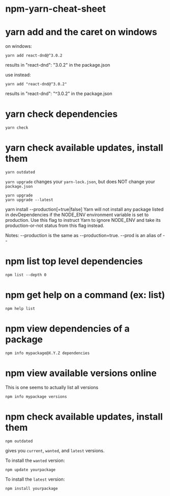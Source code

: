 # npm-yarn-cheat-sheet

# yarn add and the caret on windows

on windows:
```
yarn add react-dnd@^3.0.2
```
results in "react-dnd": "3.0.2" in the package.json

use instead:
```
yarn add "react-dnd@^3.0.2"
```
results in "react-dnd": "^3.0.2" in the package.json

# yarn check dependencies

```
yarn check
```

# yarn check available updates, install them 

```
yarn outdated
```

`yarn upgrade` changes your `yarn-lock.json`, but does NOT change your `package.json`

```
yarn upgrade
yarn upgrade --latest
```


yarn install --production[=true|false]
Yarn will not install any package listed in devDependencies if the NODE_ENV environment variable is set to production. Use this flag to instruct Yarn to ignore NODE_ENV and take its production-or-not status from this flag instead.

Notes: --production is the same as --production=true. --prod is an alias of --




# npm list top level dependencies

```
npm list --depth 0
```

# npm get help on a command (ex: list)
```
npm help list
```

# npm view dependencies of a package

```
npm info mypackage@X.Y.Z dependencies
```

# npm view available versions online

This is one seems to actually list all versions
```
npm info mypackage versions
```

# npm check available updates, install them 

```
npm outdated
```
gives you `current`, `wanted`, and `latest` versions.

To install the `wanted` version:
```
npm update yourpackage
```

To install the `latest` version:
```
npm install yourpackage
```


